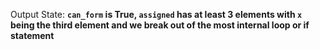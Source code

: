 Output State: **`can_form` is True, `assigned` has at least 3 elements with `x` being the third element and we break out of the most internal loop or if statement**
